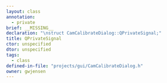 ```yaml
---
layout: class
annotation:
  - private
brief: __MISSING__
declaration: "\nstruct CamCalibrateDialog::QPrivateSignal;"
title: QPrivateSignal
ctor: unspecified
dtor: unspecified
tags:
  - class
defined-in-file: "projects/gui/CamCalibrateDialog.h"
owner: gwjensen
---
```

